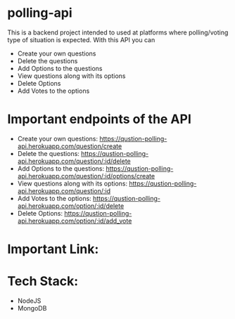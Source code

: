 # polling-api

This is a backend project intended to used at platforms where polling/voting type of situation is expected. With this API you can
- Create your own questions
- Delete the questions
- Add Options to the questions
- View questions along with its options
- Delete Options
- Add Votes to the options

# Important endpoints of the API
- Create your own questions: https://qustion-polling-api.herokuapp.com/question/create
- Delete the questions: https://qustion-polling-api.herokuapp.com/question/:id/delete
- Add Options to the questions: https://qustion-polling-api.herokuapp.com/question/:id/options/create
- View questions along with its options: https://qustion-polling-api.herokuapp.com/question/:id
- Add Votes to the options: https://qustion-polling-api.herokuapp.com/option/:id/delete
- Delete Options: https://qustion-polling-api.herokuapp.com/option/:id/add_vote

# Important Link:

<!--  -->

# Tech Stack:
- NodeJS
- MongoDB
